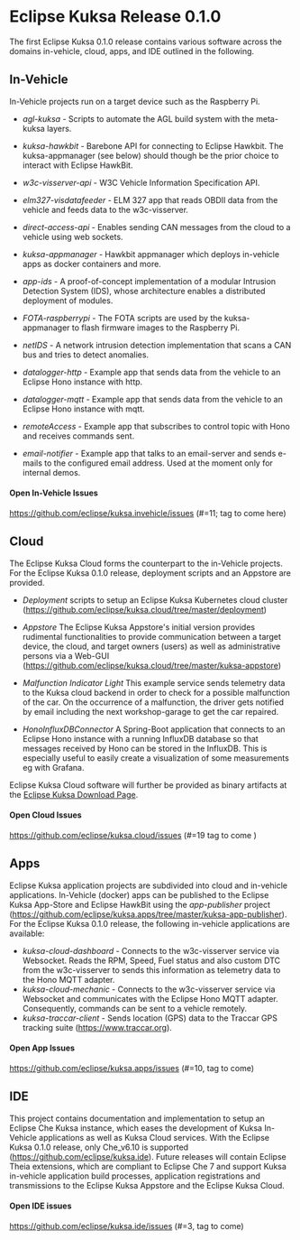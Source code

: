 <!---
The purposes of a Release Review are: to summarize the **accomplishments of the release**, to verify that the IP Policy has been followed and all approvals have been received, to highlight any **remaining quality and/or architectural issues**, and to verify that the project is continuing to operate according to the Principles and Purposes of Eclipse.

**CHECKLIST** https://wiki.eclipse.org/Development_Resources/HOWTO/Release_Reviews
--->

# Eclipse Kuksa Release 0.1.0

The first Eclipse Kuksa 0.1.0 release contains various software across the domains in-vehicle, cloud, apps, and IDE outlined in the following.

## In-Vehicle

In-Vehicle projects run on a target device such as the Raspberry Pi.

* *agl-kuksa* - Scripts to automate the AGL build system with the meta-kuksa layers.
* *kuksa-hawkbit* - Barebone API for connecting to Eclipse Hawkbit. The kuksa-appmanager (see below) should though be the prior choice to interact with Eclipse HawkBit.
* *w3c-visserver-api* - W3C Vehicle Information Specification API.
* *elm327-visdatafeeder* - ELM 327 app that reads OBDII data from the vehicle and feeds data to the w3c-visserver.
* *direct-access-api* - Enables sending CAN messages from the cloud to a vehicle using web sockets.
* *kuksa-appmanager* - Hawkbit appmanager which deploys in-vehicle apps as docker containers and more.
* *app-ids* - A proof-of-concept implementation of a modular Intrusion Detection System (IDS), whose architecture enables a distributed deployment of modules.
* *FOTA-raspberrypi* - The FOTA scripts are used by the kuksa-appmanager to flash firmware images to the Raspberry Pi.
* *netIDS* - A network intrusion detection implementation that scans a CAN bus and tries to detect anomalies.

* *datalogger-http* - Example app that sends data from the vehicle to an Eclipse Hono instance with http.
* *datalogger-mqtt* - Example app that sends data from the vehicle to an Eclipse Hono instance with mqtt.
* *remoteAccess* - Example app that subscribes to control topic with Hono and receives commands sent.
* *email-notifier* - Example app that talks to an email-server and sends e-mails to the configured email address. Used at the moment only for internal demos.

#### Open In-Vehicle Issues

https://github.com/eclipse/kuksa.invehicle/issues (#=11; tag to come here)

## Cloud

The Eclipse Kuksa Cloud forms the counterpart to the in-Vehicle projects. For the Eclipse Kuksa 0.1.0 release, deployment scripts and an Appstore are provided.

* *Deployment* scripts to setup an Eclipse Kuksa Kubernetes cloud cluster (https://github.com/eclipse/kuksa.cloud/tree/master/deployment)
* *Appstore* The Eclipse Kuksa Appstore's initial version provides rudimental functionalities to provide communication between a target device, the cloud, and target owners (users) as well as administrative persons via a Web-GUI (https://github.com/eclipse/kuksa.cloud/tree/master/kuksa-appstore)

* *Malfunction Indicator Light* This example service sends telemetry data to the Kuksa cloud backend in order to check for a possible malfunction of the car. On the occurrence of a malfunction, the driver gets notified by email including the next workshop-garage to get the car repaired.
* *HonoInfluxDBConnector* A Spring-Boot application that connects to an Eclipse Hono instance with a running InfluxDB database so that messages received by Hono can be stored in the InfluxDB. This is especially useful to easily create a visualization of some measurements eg with Grafana.

Eclipse Kuksa Cloud software will further be provided as binary artifacts at the [Eclipse Kuksa Download Page](https://projects.eclipse.org/projects/iot.kuksa/downloads).

#### Open Cloud Issues

https://github.com/eclipse/kuksa.cloud/issues (#=19 tag to come )

## Apps

Eclipse Kuksa application projects are subdivided into cloud and in-vehicle applications. In-Vehicle (docker) apps can be published to the Eclipse Kuksa App-Store and Eclipse HawkBit using the *app-publisher* project (https://github.com/eclipse/kuksa.apps/tree/master/kuksa-app-publisher).
For the Eclipse Kuksa 0.1.0 release, the following in-vehicle applications are available:

* *kuksa-cloud-dashboard* - Connects to the w3c-visserver service via Websocket. Reads the RPM, Speed, Fuel status and also custom DTC from the w3c-visserver to sends this information as telemetry data to the Hono MQTT adapter.
* *kuksa-cloud-mechanic* - Connects to the w3c-visserver service via Websocket and communicates with the Eclipse Hono MQTT adapter. Consequently, commands can be sent to a vehicle remotely. 
* *kuksa-traccar-client* - Sends location (GPS) data to the Traccar GPS tracking suite (https://www.traccar.org).

#### Open App Issues

https://github.com/eclipse/kuksa.apps/issues (#=10, tag to come)

## IDE

This project contains documentation and implementation to setup an Eclipse Che Kuksa instance, which eases the development of Kuksa In-Vehicle applications as well as Kuksa Cloud services. With the Eclipse Kuksa 0.1.0 release, only Che_v6.10 is supported (https://github.com/eclipse/kuksa.ide). 
Future releases will contain Eclipse Theia extensions, which are compliant to Eclipse Che 7 and support Kuksa in-vehicle application build processes, application registrations and transmissions to the Eclipse Kuksa Appstore and the Eclipse Kuksa Cloud.

#### Open IDE issues

https://github.com/eclipse/kuksa.ide/issues (#=3, tag to come)